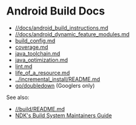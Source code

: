 # Android Build Docs

* [//docs/android_build_instructions.md](/docs/android_build_instructions.md)
* [//docs/android_dynamic_feature_modules.md](/docs/android_dynamic_feature_modules.md)
* [build_config.md](build_config.md)
* [coverage.md](coverage.md)
* [java_toolchain.md](java_toolchain.md)
* [java_optimization.md](java_optimization.md)
* [lint.md](lint.md)
* [life_of_a_resource.md](life_of_a_resource.md)
* [../incremental_install/README.md](../incremental_install/README.md)
* [go/doubledown](https://goto.google.com/doubledown) (Googlers only)

See also:
* [//build/README.md](../../README.md)
* [NDK's Build System Maintainers Guide](https://android.googlesource.com/platform/ndk/+/master/docs/BuildSystemMaintainers.md)
